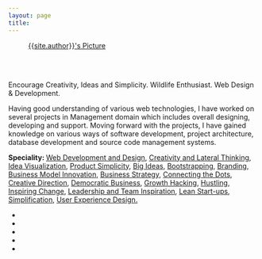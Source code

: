 ```yaml
---
layout: page
title: 
---
```

<figure class="author-image">
      <a class="img" href="{{ site.baseurl }}" style="background-image: url(/assets/images/profile.jpg)">
             <span class="hidden">{{site.author}}'s Picture</span></a>
</figure>
<br>
<br>
<p>Encourage Creativity, Ideas and Simplicity. Wildlife Enthusiast. Web Design & Development.

Having good understanding of various web technologies, I have worked on several projects in Management domain which includes overall designing, developing and support. Moving forward with the projects, I have gained knowledge on various ways of software development, project architecture, database development and source code management systems. 
</p>
<b>Speciality: </b> <a href="#">Web Development and Design</a>, <a href="#">Creativity and Lateral Thinking</a>, <a href="#">Idea Visualization</a>, <a href="#">Product Simplicity</a>, <a href="#">Big Ideas</a>, <a href="#">Bootstrapping</a>, <a href="#">Branding</a>, <a href="#">Business Model Innovation</a>, <a href="#">Business Strategy</a>, <a href="#">Connecting the Dots</a>, <a href="#">Creative Direction</a>, <a href="#">Democratic Business</a>, <a href="#">Growth Hacking</a>, <a href="#">Hustling</a>, <a href="#">Inspiring Change</a>, <a href="#">Leadership and Team Inspiration</a>, <a href="#">Lean Start-ups</a>, <a href="#">Simplification</a>, <a href="#">User Experience Design.</a>

<ul class="social-media-icons">
  <li>
    <a href="https://twitter.com/adusht">
      <i class="fa fa-twitter-square fa-3x" aria-hidden="true"></i>
    </a>
  </li>
  <li>
    <a href="https://www.facebook.com/adusht">
      <i class="fa fa-facebook-square fa-3x" aria-hidden="true"></i>
    </a>
  </li>
  <li>
    <a href="https://github.com/dusht">
      <i class="fa fa-github-square fa-3x" aria-hidden="true"></i>
    </a>
  </li>
  <li>
    <a href="https://in.linkedin.com/in/dusht">
      <i class="fa fa-linkedin-square fa-3x" aria-hidden="true"></i>
    </a>
  </li>
  <li>
    <a href="mailto:dushyant133@gmail.com">
      <i class="fa fa-envelope-square fa-3x" aria-hidden="true"></i>
    </a>
  </li>
</ul>
